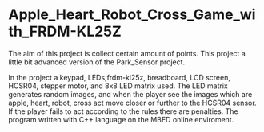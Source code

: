 # Apple_Heart_Robot_Cross_Game_with_FRDM-KL25Z
The aim of this project is collect certain amount of points. This project a little bit advanced version of the Park_Sensor project. 

In the project  a keypad, LEDs,frdm-kl25z, breadboard, LCD screen, HCSR04, stepper motor, and 8x8 LED matrix used. The LED matrix generates random images, and when the player see the images which are apple, heart, robot, cross act move closer or further to the HCSR04 sensor. If the player fails to act according to the rules there are penalties. The program written with C++ language on the MBED online enviroment.
